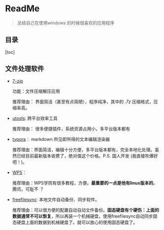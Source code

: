 # ReadMe

> 总结自己在使用windows 的时候很喜欢的应用程序



## 目录

[toc]

## 文件处理软件

- [7-zip](https://www.7-zip.org/)   

   功能：文件压缩解压应用

  推荐理由： 界面简洁（甚至有点简陋），程序纯净，其中的 *.7z* 压缩格式，压缩率高。

- [utools](http://u.tools/):  跨平台效率工具

  推荐理由： 很多便捷插件，系统资源占用小，多平台版本都有

- [typora](https://typoraio.cn/)：  markdown 所见即所得的文本编辑渲染器

  推荐理由：界面简洁，编辑十分方便，多平台版本都有，完全本地化处理。虽然已经目前最新版本收费了，绝对值这个价格。P.S. 国人开发 (我直接吹爆好吧！)。

- [WPS](https://www.wps.cn/)： 

  推荐理由：WPS学院有很多教程，方便。**最重要的一点是他有linux版本的**。  腾讯，可耻不 ？ 

- [freefilesync](https://freefilesync.org/): 本地文件自动备份、同步软件。

  推荐理由：可以很方便的配置自动自动文件备份。**固态硬盘有个硬伤：上面的数据通常不可以恢复**，所以再装一个机械硬盘，使用freefilesync自动同步固态硬盘上面的数据到机械硬盘了。就可以放心的使用固态硬盘了。